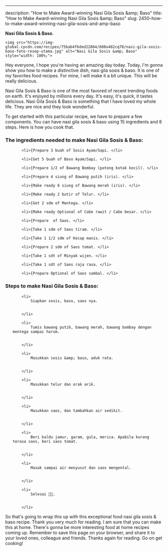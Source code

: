 ---
description: "How to Make Award-winning Nasi Gila Sosis &amp;amp; Baso"
title: "How to Make Award-winning Nasi Gila Sosis &amp;amp; Baso"
slug: 2450-how-to-make-award-winning-nasi-gila-sosis-and-amp-baso

<p>
	<strong>Nasi Gila Sosis &amp; Baso</strong>. 
	
</p>
<p>
	
	<img src="https://img-global.cpcdn.com/recipes/75bab4f6ded22864/680x482cq70/nasi-gila-sosis-baso-foto-resep-utama.jpg" alt="Nasi Gila Sosis &amp; Baso" style="width: 100%;">
	
	
</p>
<p>
	Hey everyone, I hope you're having an amazing day today. Today, I'm gonna show you how to make a distinctive dish, nasi gila sosis &amp; baso. It is one of my favorites food recipes. For mine, I will make it a bit unique. This will be really delicious.
</p>
	
<p>
	
</p>
<p>
	Nasi Gila Sosis &amp; Baso is one of the most favored of recent trending foods on earth. It's enjoyed by millions every day. It's easy, it's quick, it tastes delicious. Nasi Gila Sosis &amp; Baso is something that I have loved my whole life. They are nice and they look wonderful.
</p>

<p>
To get started with this particular recipe, we have to prepare a few components. You can have nasi gila sosis &amp; baso using 15 ingredients and 8 steps. Here is how you cook that.
</p>

<h3>The ingredients needed to make Nasi Gila Sosis &amp; Baso:</h3>

<ol>
	
		<li>{Prepare 3 buah of Sosis Ayam/Sapi. </li>
	
		<li>{Get 5 buah of Baso Ayam/Sapi. </li>
	
		<li>{Prepare 1/2 of Bawang Bombay (potong kotak kecil). </li>
	
		<li>{Prepare 4 siung of Bawang putih (iris). </li>
	
		<li>{Make ready 6 siung of Bawang merah (iris). </li>
	
		<li>{Make ready 2 butir of Telur. </li>
	
		<li>{Get 2 sdm of Mentega. </li>
	
		<li>{Make ready Optional of Cabe rawit / Cabe besar. </li>
	
		<li>{Prepare  of Saos. </li>
	
		<li>{Take 1 sdm of Saos tiram. </li>
	
		<li>{Take 1 1/2 sdm of Kecap manis. </li>
	
		<li>{Prepare 2 sdm of Saos tomat. </li>
	
		<li>{Take 1 sdt of Minyak wijen. </li>
	
		<li>{Take 1 sdt of Saos raja rasa. </li>
	
		<li>{Prepare Optional of Saos sambal. </li>
	
</ol>
<p>
	
</p>

<h3>Steps to make Nasi Gila Sosis &amp; Baso:</h3>

<ol>
	
		<li>
			Siapkan sosis, baso, saos nya.
			
			
		</li>
	
		<li>
			Tumis bawang putih, bawang merah, bawang bombay dengan mentega sampai harum.
			
			
		</li>
	
		<li>
			Masukkan sosis &amp; baso, aduk rata.
			
			
		</li>
	
		<li>
			Masukkan telur dan orak arik.
			
			
		</li>
	
		<li>
			Masukkan saos, dan tambahkan air sedikit.
			
			
		</li>
	
		<li>
			Beri kaldu jamur, garam, gula, merica. Apabila kurang terasa saos, beri saos tomat.
			
			
		</li>
	
		<li>
			Masak sampai air menyusut dan saos mengental.
			
			
		</li>
	
		<li>
			Selesai 💙💙.
			
			
		</li>
	
</ol>

<p>
	
</p>

<p>
	So that's going to wrap this up with this exceptional food nasi gila sosis &amp; baso recipe. Thank you very much for reading. I am sure that you can make this at home. There's gonna be more interesting food at home recipes coming up. Remember to save this page on your browser, and share it to your loved ones, colleague and friends. Thanks again for reading. Go on get cooking!
</p>
